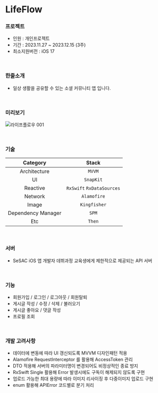 # LifeFlow

### 프로젝트
 - 인원 : 개인프로젝트 <br>
 - 기간 : 2023.11.27 ~ 2023.12.15 (3주) <br>
 - 최소지원버전 : iOS 17 <br>
 
<br>

### 한줄소개
 - 일상 생활을 공유할 수 있는 소셜 커뮤니티 앱 입니다.

<br>

### 미리보기
![라이프플로우 001](https://github.com/J-comet/LifeFlow/assets/67407666/4af6b50e-55f4-4ac2-82c2-96baf8d1e905)

<br>

### 기술
| Category | Stack |
|:----:|:-----:|
| Architecture | `MVVM` |
|  UI  | `SnapKit` |
| Reactive | `RxSwift` `RxDataSources` |
|  Network  | `Alamofire` |
|  Image  | `Kingfisher` |
|  Dependency Manager  | `SPM` |
| Etc | `Then` |

<br>

### 서버
- SeSAC iOS 앱 개발자 데뷔과정 교육생에게 제한적으로 제공되는 API 서버

<br>

### 기능
- 회원가입 / 로그인 / 로그아웃 / 회원탈퇴
- 게시글 작성 / 수정 / 삭제 / 불러오기
- 게시글 좋아요 / 댓글 작성
- 프로필 조회

<br>

### 개발 고려사항
- 데이터에 변동에 따라 UI 갱신되도록 MVVM 디자인패턴 적용
- Alamofire RequestInterceptor 를 활용해 AccessToken 관리
- DTO 적용해 서버의 파라미터명이 변경되어도 비정상적인 종료 방지
- RxSwift Single 활용해 Error 발생시에도 구독이 해제되지 않도록 구현
- 업로드 가능한 최대 용량에 따라 이미지 리사이징 후 다중이미지 업로드 구현
- enum 활용해 APIError 코드별로 분기 처리


